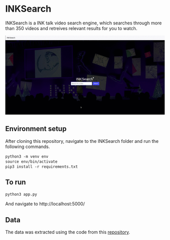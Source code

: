 # INKSearch

INKSearch is a INK talk video search engine, which searches through more than 350 videos and retreives relevant results for you to watch.

![INKSearch](extras/INKSearch.gif?style=centerme)

## Environment setup
After cloning this repository, navigate to the INKSearch folder and run the following commands.
```
python3 -m venv env
source env/bin/activate
pip3 install -r requirements.txt 
```
## To run
```
python3 app.py
```
And navigate to http://localhost:5000/

## Data
The data was extracted using the code from this [repository](https://github.com/Abilityguy/INK-talks-scraper).
